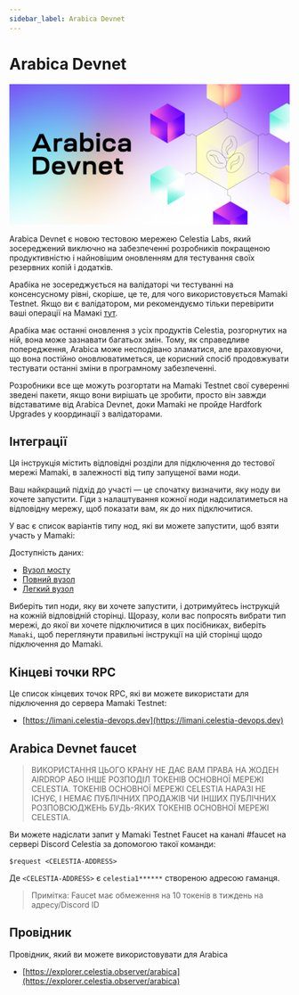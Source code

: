 ```yaml
---
sidebar_label: Arabica Devnet
---
```


# Arabica Devnet
<!-- markdownlint-disable MD013 -->

![arabica-devnet](/img/arabica-devnet.png)

Arabica Devnet є новою тестовою мережею   Celestia Labs, який зосереджений виключно на забезпеченні розробників покращеною продуктивністю і найновішим оновленням для тестування своїх резервних копій і додатків.

Арабіка не зосереджується на валідаторі чи тестуванні на консенсусному рівні, скоріше, це те, для чого використовується Mamaki Testnet. Якщо ви є валідатором, ми рекомендуємо тільки перевірити ваші операції  на Мамакі [тут](./mamaki-testnet.md).

Арабіка має останні оновлення з усіх продуктів Celestia, розгорнутих на ній, вона може зазнавати багатьох змін. Тому, як справедливе попередження, Arabica може несподівано зламатися, але враховуючи, що вона постійно оновлюватиметься, це корисний спосіб продовжувати тестувати останні зміни в програмному забезпеченні.

Розробники все ще можуть розгортати на Mamaki Testnet свої суверенні зведені пакети, якщо вони вирішать це зробити, просто він завжди відставатиме від Arabica Devnet, доки Mamaki не пройде Hardfork Upgrades у координації з валідаторами.

## Інтеграції

Ця інструкція містить відповідні розділи для підключення до тестової мережі Mamaki, в залежності від типу запущеної вами ноди.

Ваш найкращий підхід до участі — це спочатку визначити, яку ноду ви хочете запустити. Гіди  з налаштування  кожної ноди надсилатиметься  на відповідну мережу, щоб показати вам, як до них підключитися.

У вас є список варіантів типу нод, які ви можете запустити, щоб взяти участь у Mamaki:

Доступність даних:

* [Вузол мосту](./bridge-node.md)
* [Повний вузол ](./full-storage-node.md)
* [Легкий вузол](./light-node.md)

Виберіть тип ноди, яку ви хочете запустити, і дотримуйтесь інструкцій на кожній відповідній сторінці. Щоразу, коли вас попросять вибрати тип мережі, до якої ви хочете підключитися в цих посібниках, виберіть `Mamaki`, щоб переглянути правильні інструкції на цій сторінці щодо підключення до Mamaki.

## Кінцеві точки RPC

Це список кінцевих точок RPC, які ви можете використати для підключення до сервера Mamaki Testnet:

* [https://limani.celestia-devops.dev](https://limani.celestia-devops.dev)

## Arabica Devnet faucet

> ВИКОРИСТАННЯ ЦЬОГО КРАНУ НЕ ДАЄ ВАМ ПРАВА НА ЖОДЕН AIRDROP АБО ІНШЕ РОЗПОДІЛ ТОКЕНІВ ОСНОВНОЇ МЕРЕЖІ CELESTIA. ТОКЕНІВ ОСНОВНОЇ МЕРЕЖІ CELESTIA НАРАЗІ НЕ ІСНУЄ, І НЕМАЄ ПУБЛІЧНИХ ПРОДАЖІВ ЧИ ІНШИХ ПУБЛІЧНИХ РОЗПОВСЮДЖЕНЬ БУДЬ-ЯКИХ ТОКЕНІВ ОСНОВНОЇ МЕРЕЖІ CELESTIA.

Ви можете надіслати запит у Mamaki Testnet Faucet на каналі #faucet на сервері Discord Celestia за допомогою такої команди:

```text
$request <CELESTIA-ADDRESS>
```

Де `<CELESTIA-ADDRESS>` є `celestia1******` створеною адресою гаманця.

> Примітка: Faucet має обмеження на 10 токенів в тиждень на адресу/Discord ID

## Провідник

Провідник, який ви можете використовувати для Arabica

* [https://explorer.celestia.observer/arabica](https://explorer.celestia.observer/arabica)

